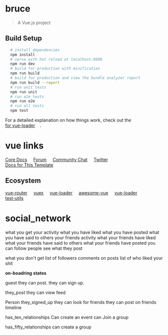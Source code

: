 # bruce

> A Vue.js project

## Build Setup

``` bash
# install dependencies
npm install

# serve with hot reload at localhost:8080
npm run dev

# build for production with minification
npm run build

# build for production and view the bundle analyzer report
npm run build --report

# run unit tests
npm run unit

# run e2e tests
npm run e2e

# run all tests
npm test
```

For a detailed explanation on how things work, check out the [ for vue-loader]().

# vue links
<nav>
  <a href='https://vuejs.org' target='_blank'>Core Docs</a>
  <a href='https://forum.vuejs.org' target='_blank'>Forum</a>
  <a href='https://chat.vuejs.org' target='_blank'>Community Chat</a>
  <a href='https://twitter.com/vuejs' target='_blank'>Twitter</a>
  <a href='http://vuejs-templates.github.io/webpack/' target='_blank'>
    Docs for This Template
  </a>
</nav>

## Ecosystem
 <nav>
   <a href='http://router.vuejs.org/' target='_blank'>vue-router</a>
   <a href='http://vuex.vuejs.org/' target='_blank'>vuex</a>
   <a href='http://vue-loader.vuejs.org/' target='_blank'>vue-loader</a>
   <a href='https://github.com/vuejs/awesome-vue' target='_blank'>
    awesome-vue
   </a>
   <a href='http://vuejs.github.io/vue-loader' target='_blank'>vue-loader</a>
   <a href='https://vue-test-utils.vuejs.org/en/' target='_blank'>test-utils</a>
 </nav>

<style>
  a {
    display:inline-block;
    margin-right: 1rem;
  }
</style>


# social_network

what you get
  your activity
    what you have liked
    what you have posted
    what you have said to others
  your friends activity
    what your friends have liked
    what your friends have said to others
    what your friends have posted
  you can follow people
    see what they post

what you don't get
  list of followers
  comments on posts
  list of who liked your shit

**on-boadring states**

guest
    they can post.
    they can sign up.

they_post
    they can view feed

Person
    they_signed_up
    they can look for friends
    they can post on friends timeline

has_ten_relationships
    Can create an event
    can Join a group

has_fifty_relationships
    can create a group
